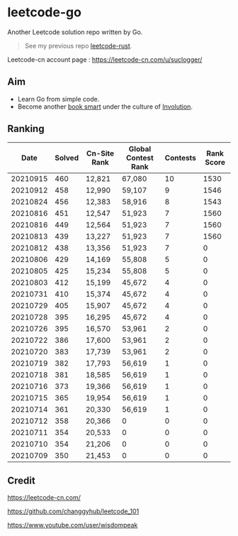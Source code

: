 # leetcode-go

Another Leetcode solution repo written by Go. 

>See my previous repo  [leetcode-rust](https://github.com/suclogger/leetcode-rust).

Leetcode-cn account page :  https://leetcode-cn.com/u/suclogger/


## Aim

* Learn Go from simple code.
* Become another [book smart](https://zh.wikipedia.org/wiki/%E5%81%9A%E9%A2%98%E5%AE%B6) under the culture of [Involution](https://zh.wikipedia.org/wiki/%E5%86%85%E5%8D%B7%E5%8C%96).


## Ranking

|Date|Solved|Cn-Site Rank|Global Contest Rank|Contests|Rank Score|
|----|----|----|----|----|----|
|20210915|460|12,821|67,080|10|1530|
|20210912|458|12,990|59,107|9|1546|
|20210824|456|12,383|58,916|8|1543|
|20210816|451|12,547|51,923|7|1560|
|20210816|449|12,564|51,923|7|1560|
|20210813|439|13,227|51,923|7|1560|
|20210812|438|13,356|51,923|7|0|
|20210806|429|14,169|55,808|5|0|
|20210805|425|15,234|55,808|5|0|
|20210803|412|15,199|45,672|4|0|
|20210731|410|15,374|45,672|4|0|
|20210729|405|15,907|45,672|4|0|
|20210728|395|16,295|45,672|4|0|
|20210726|395|16,570|53,961|2|0|
|20210722|386|17,600|53,961|2|0|
|20210720|383|17,739|53,961|2|0|
|20210719|382|17,793|56,619|1|0|
|20210718|381|18,585|56,619|1|0|
|20210716|373|19,366|56,619|1|0|
|20210715|365|19,954|56,619|1|0|
|20210714|361|20,330|56,619|1|0|
|20210712|358|20,366|0|0|0|
|20210711|354|20,533|0|0|0|
|20210710|354|21,206|0|0|0|
|20210709|350|21,453|0|0|0|


## Credit

https://leetcode-cn.com/

https://github.com/changgyhub/leetcode_101

https://www.youtube.com/user/wisdompeak
